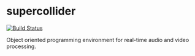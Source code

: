 # supercollider

[![Build Status](https://travis-ci.org/UnitedRPMs/supercollider.svg?branch=master)](https://travis-ci.org/UnitedRPMs/supercollider)

Object oriented programming environment for real-time audio and video processing.
